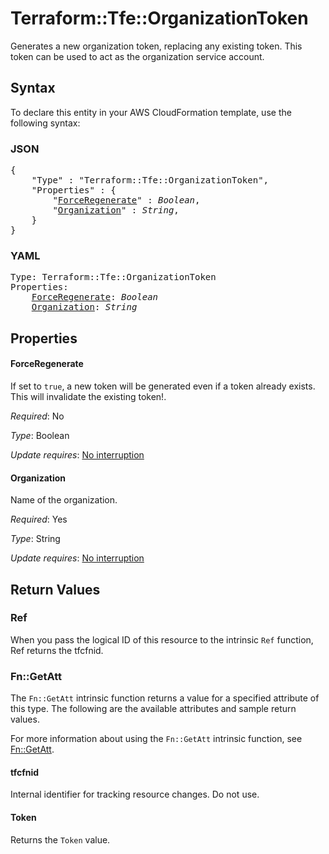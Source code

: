 # Terraform::Tfe::OrganizationToken

Generates a new organization token, replacing any existing token. This token
can be used to act as the organization service account.

## Syntax

To declare this entity in your AWS CloudFormation template, use the following syntax:

### JSON

<pre>
{
    "Type" : "Terraform::Tfe::OrganizationToken",
    "Properties" : {
        "<a href="#forceregenerate" title="ForceRegenerate">ForceRegenerate</a>" : <i>Boolean</i>,
        "<a href="#organization" title="Organization">Organization</a>" : <i>String</i>,
    }
}
</pre>

### YAML

<pre>
Type: Terraform::Tfe::OrganizationToken
Properties:
    <a href="#forceregenerate" title="ForceRegenerate">ForceRegenerate</a>: <i>Boolean</i>
    <a href="#organization" title="Organization">Organization</a>: <i>String</i>
</pre>

## Properties

#### ForceRegenerate

If set to `true`, a new token will be
generated even if a token already exists. This will invalidate the existing
token!.

_Required_: No

_Type_: Boolean

_Update requires_: [No interruption](https://docs.aws.amazon.com/AWSCloudFormation/latest/UserGuide/using-cfn-updating-stacks-update-behaviors.html#update-no-interrupt)

#### Organization

Name of the organization.

_Required_: Yes

_Type_: String

_Update requires_: [No interruption](https://docs.aws.amazon.com/AWSCloudFormation/latest/UserGuide/using-cfn-updating-stacks-update-behaviors.html#update-no-interrupt)

## Return Values

### Ref

When you pass the logical ID of this resource to the intrinsic `Ref` function, Ref returns the tfcfnid.

### Fn::GetAtt

The `Fn::GetAtt` intrinsic function returns a value for a specified attribute of this type. The following are the available attributes and sample return values.

For more information about using the `Fn::GetAtt` intrinsic function, see [Fn::GetAtt](https://docs.aws.amazon.com/AWSCloudFormation/latest/UserGuide/intrinsic-function-reference-getatt.html).

#### tfcfnid

Internal identifier for tracking resource changes. Do not use.

#### Token

Returns the <code>Token</code> value.

